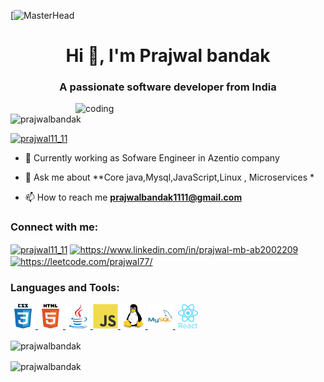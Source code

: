 [![MasterHead](https://c.tenor.com/jfTzhaclHaAAAAAC/banner.gif)
<h1 align="center">Hi 👋, I'm Prajwal bandak</h1>
<h3 align="center">A passionate software developer from India</h3>
<img align = "right" alt = "coding" width = "400" src = "https://miro.medium.com/max/1360/1*nWQ_U5NKEfNeGCTfh_2-Mw.gif">

<p align="left"> <img src="https://komarev.com/ghpvc/?username=prajwalbandak&label=Profile%20views&color=0e75b6&style=flat" alt="prajwalbandak" /> </p>

<p align="left"> <a href="https://twitter.com/prajwal11_11" target="blank"><img src="https://img.shields.io/twitter/follow/prajwal11_11?logo=twitter&style=for-the-badge" alt="prajwal11_11" /></a> </p>

- 🌱 Currently working as Sofware Engineer in Azentio company

- 💬 Ask me about **Core java,Mysql,JavaScript,Linux , Microservices *

- 📫 How to reach me **prajwalbandak1111@gmail.com**

<h3 align="left">Connect with me:</h3>
<p align="left">
<a href="https://twitter.com/prajwal11_11" target="blank"><img align="center" src="https://raw.githubusercontent.com/rahuldkjain/github-profile-readme-generator/master/src/images/icons/Social/twitter.svg" alt="prajwal11_11" height="30" width="40" /></a>
<a href="https://www.linkedin.com/in/prajwal-mb-ab2002209" target="blank"><img align="center" src="https://raw.githubusercontent.com/rahuldkjain/github-profile-readme-generator/master/src/images/icons/Social/linked-in-alt.svg" alt="https://www.linkedin.com/in/prajwal-mb-ab2002209" height="30" width="40" /></a>
<a href="https://leetcode.com/prajwal77/" target="blank"><img align="center" src="https://raw.githubusercontent.com/rahuldkjain/github-profile-readme-generator/master/src/images/icons/Social/leet-code.svg" alt="https://leetcode.com/prajwal77/" height="30" width="40" /></a>
</p>

<h3 align="left">Languages and Tools:</h3>
<p align="left"> <a href="https://www.w3schools.com/css/" target="_blank" rel="noreferrer"> <img src="https://raw.githubusercontent.com/devicons/devicon/master/icons/css3/css3-original-wordmark.svg" alt="css3" width="40" height="40"/> </a> <a href="https://www.w3.org/html/" target="_blank" rel="noreferrer"> <img src="https://raw.githubusercontent.com/devicons/devicon/master/icons/html5/html5-original-wordmark.svg" alt="html5" width="40" height="40"/> </a> <a href="https://www.java.com" target="_blank" rel="noreferrer"> <img src="https://raw.githubusercontent.com/devicons/devicon/master/icons/java/java-original.svg" alt="java" width="40" height="40"/> </a> <a href="https://developer.mozilla.org/en-US/docs/Web/JavaScript" target="_blank" rel="noreferrer"> <img src="https://raw.githubusercontent.com/devicons/devicon/master/icons/javascript/javascript-original.svg" alt="javascript" width="40" height="40"/> </a> <a href="https://www.linux.org/" target="_blank" rel="noreferrer"> <img src="https://raw.githubusercontent.com/devicons/devicon/master/icons/linux/linux-original.svg" alt="linux" width="40" height="40"/> </a> <a href="https://www.mysql.com/" target="_blank" rel="noreferrer"> <img src="https://raw.githubusercontent.com/devicons/devicon/master/icons/mysql/mysql-original-wordmark.svg" alt="mysql" width="40" height="40"/> </a> <a href="https://reactjs.org/" target="_blank" rel="noreferrer"> <img src="https://raw.githubusercontent.com/devicons/devicon/master/icons/react/react-original-wordmark.svg" alt="react" width="40" height="40"/> </a> </p>

<p><img align="center" src="https://github-readme-stats.vercel.app/api/top-langs?username=prajwalbandak&show_icons=true&locale=en&layout=compact" alt="prajwalbandak" /></p>

<p><img align="center" src="https://github-readme-streak-stats.herokuapp.com/?user=prajwalbandak&" alt="prajwalbandak" /></p>
